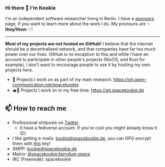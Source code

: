 ### Hi there 👋 I'm Kookie

I'm an independent software researcher living in Berlin. 
I have a [sponsors] page, if you want to learn more about the work I do.
My pronouns are ✨ **they/them** ✨!

---

**Most of my projects are not hosted on GitHub!** I believe that the internet should be a decentralised network, 
and that companies have far too much power over our lives.
GitHub is no exception to this and while I have an account to participate in other people's projects (NixOS, and Rust for example),
I don't want to encourage people to use it by hosting my own projects here. 

* 🔧 Projects I work on as part of my main research: https://git.open-communication.net/spacekookie
* 🫖🍵 Projects I work on in my free time: https://git.spacekookie.de

[sponsors]: https://github.com/sponsors/spacekookie

## 📫 How to reach me

* Professional shitposts on [Twitter](https://twitter.com/spacekookie)
  * (I have a fediverse account. If you're cool you might already know it 😉)
* I like getting e-mails: kookie@spacekookie.de, you can GPG encrypt them with [this][key] key!
* XMPP: kookie@spacekookie.de
* Matrix: [@spacekookie:fairydust.space](https://matrix.to/#/@spacekookie:fairydust.space)
* IRC (Freenode): spacekookie

[key]: https://spacekookie.de/555F2E4B6F87F91A4110.txt
